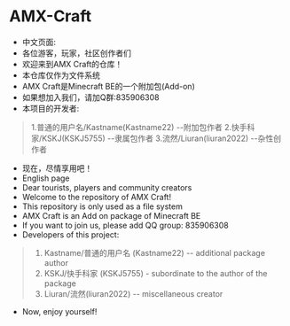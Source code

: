 # AMX-Craft 
* 中文页面: 
* 各位游客，玩家，社区创作者们 
* 欢迎来到AMX Craft的仓库！ 
* 本仓库仅作为文件系统 
* AMX Craft是Minecraft BE的一个附加包(Add-on) 
* 如果想加入我们，请加Q群:835906308 
* 本项目的开发者: 
> 1.普通的用户名/Kastname(Kastname22)  --附加包作者 
> 2.快手科家/KSKJ(KSKJ5755)  --隶属包作者 
> 3.流然/Liuran(liuran2022)  --杂性创作者 
* 现在，尽情享用吧！ 
* English page 
* Dear tourists, players and community creators 
* Welcome to the repository of AMX Craft! 
* This repository is only used as a file system 
* AMX Craft is an Add on package of Minecraft BE 
* If you want to join us, please add QQ group: 835906308 
* Developers of this project: 
> 1. Kastname/普通的用户名 (Kastname22) -- additional package author 
> 2. KSKJ/快手科家 (KSKJ5755) - subordinate to the author of the package 
> 3. Liuran/流然(liuran2022) -- miscellaneous creator 
* Now, enjoy yourself!
